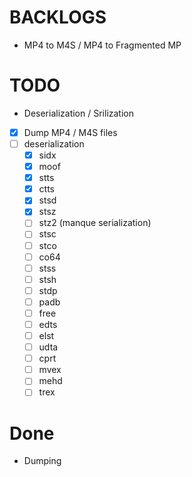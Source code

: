 # BACKLOGS
- MP4 to M4S / MP4 to Fragmented MP

# TODO
- Deserialization / Srilization

- [x] Dump MP4 / M4S files
- [ ] deserialization
    - [x] sidx
    - [x] moof
    - [x] stts
    - [x] ctts
    - [x] stsd
    - [x] stsz
    - [ ] stz2 (manque serialization)
    - [ ] stsc
    - [ ] stco
    - [ ] co64
    - [ ] stss
    - [ ] stsh
    - [ ] stdp
    - [ ] padb
    - [ ] free
    - [ ] edts
    - [ ] elst
    - [ ] udta
    - [ ] cprt
    - [ ] mvex
    - [ ] mehd
    - [ ] trex

# Done
- Dumping
